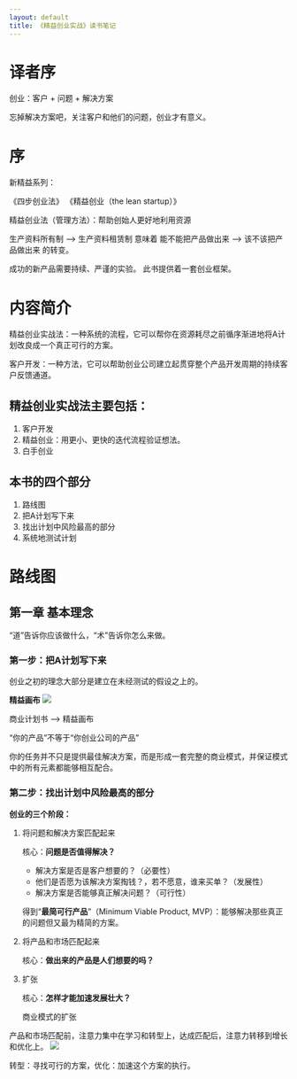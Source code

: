 ```yaml
---
layout: default
title: 《精益创业实战》读书笔记
---
```


# 译者序 #
创业：客户 + 问题 + 解决方案

忘掉解决方案吧，关注客户和他们的问题，创业才有意义。
# 序 #
新精益系列：

《四步创业法》
《精益创业（the lean startup）》

精益创业法（管理方法）：帮助创始人更好地利用资源

生产资料所有制 --> 生产资料租赁制 意味着 能不能把产品做出来 --> 该不该把产品做出来 的转变。

成功的新产品需要持续、严谨的实验。
此书提供着一套创业框架。
# 内容简介 #
精益创业实战法：一种系统的流程，它可以帮你在资源耗尽之前循序渐进地将A计划改良成一个真正可行的方案。

客户开发：一种方法，它可以帮助创业公司建立起贯穿整个产品开发周期的持续客户反馈通道。
## 精益创业实战法主要包括： ##
1. 客户开发
2. 精益创业：用更小、更快的迭代流程验证想法。
3. 白手创业

## 本书的四个部分 ##
1. 路线图
2. 把A计划写下来
3. 找出计划中风险最高的部分
4. 系统地测试计划

# 路线图 #
## 第一章 基本理念 ##
“道”告诉你应该做什么，“术”告诉你怎么来做。
### 第一步：把A计划写下来 ###

创业之初的理念大部分是建立在未经测试的假设之上的。

**精益画布**
![](http://i.imgur.com/U3vUVfu.jpg)

商业计划书 --> 精益画布

“你的产品”不等于“你创业公司的产品”

你的任务并不只是提供最佳解决方案，而是形成一套完整的商业模式，并保证模式中的所有元素都能够相互配合。
### 第二步：找出计划中风险最高的部分 ###

**创业的三个阶段：**
1. 将问题和解决方案匹配起来

	核心：**问题是否值得解决？**
	- 解决方案是否是客户想要的？（必要性）
	- 他们是否愿为该解决方案掏钱？，若不愿意，谁来买单？（发展性）
	- 解决方案是否能够真正解决问题？（可行性）

	得到“**最简可行产品**”（Minimum Viable Product, MVP）：能够解决那些真正的问题但又最为精简的方案。
2. 将产品和市场匹配起来

	核心：**做出来的产品是人们想要的吗？**
3. 扩张

	核心：**怎样才能加速发展壮大？**

	商业模式的扩张

产品和市场匹配前，注意力集中在学习和转型上，达成匹配后，注意力转移到增长和优化上。
![](http://i.imgur.com/vZko8T4.jpg)

转型：寻找可行的方案，优化：加速这个方案的执行。